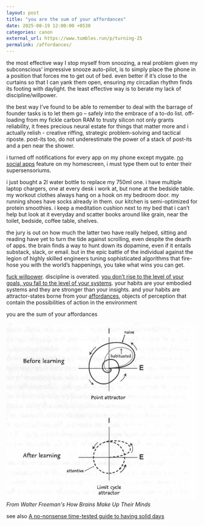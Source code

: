 ```yaml
---
layout: post
title: "you are the sum of your affordances"
date: 2025-08-19 12:00:00 +0530
categories: canon
external_url: https://www.tumbles.run/p/turning-25
permalink: /affordances/
---
```


the most effective way I stop myself from snoozing, a real problem given my subconscious’ impressive snooze auto-pilot, is to simply place the phone in a position that forces me to get out of bed. even better if it’s close to the curtains so that I can yank them open, ensuring my circadian rhythm finds its footing with daylight. the least effective way is to berate my lack of discipline/willpower.

the best way I’ve found to be able to remember to deal with the barrage of founder tasks is to let them go – safely into the embrace of a to-do list. off-loading from my fickle carbon RAM to trusty silicon not only grants reliability, it frees precious neural estate for things that matter more and i actually relish - creative riffing, strategic problem-solving and tactical riposte. post-its too, do not underestimate the power of a stack of post-its and a pen near the shower.

i turned off notifications for every app on my phone except mygate. [no social apps](https://www.tumbles.run/p/deleting-the-apps-for-the-nth-time) feature on my homescreen, i must type them out to enter their supersensoriums.

i just bought a 2l water bottle to replace my 750ml one. i have multiple laptop chargers, one at every desk i work at, but none at the bedside table. my workout clothes always hang on a hook on my bedroom door. my running shoes have socks already in them. our kitchen is semi-optimized for protein smoothies. i keep a meditation cushion next to my bed that i can’t help but look at it everyday and scatter books around like grain, near the toilet, bedside, coffee table, shelves.

the jury is out on how much the latter two have really helped, sitting and reading have yet to turn the tide against scrolling, even despite the dearth of apps. the brain finds a way to hunt down its dopamine, even if it entails substack, slack, or email. but in the epic battle of the individual against the legion of highly skilled engineers tuning sophisticated algorithms that fire-hose you with the world’s happenings, you take what wins you can get.

[fuck willpower](https://usefulfictions.substack.com/p/fuck-willpower). discipline is overated. [you don’t rise to the level of your goals, you fall to the level of your systems](https://en.wikipedia.org/wiki/Atomic_Habits). your habits are your embodied systems and they are stronger than your insights. and your habits are attractor-states borne from your [affordances](https://cs.brown.edu/courses/cs137/2017/readings/Gibson-AFF.pdf), objects of perception that contain the possibilities of action in the environment

you are the sum of your affordances

![Atractor and limit cycle](/posts_assets/freeman_attractors.png)
*From Walter Freeman's How Brains Make Up Their Minds*


see also
[A no-nonsense time-tested guide to having solid days](www.dogl.uk/solid-days/)
